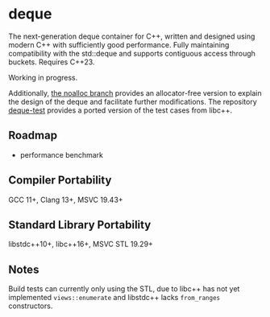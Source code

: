 # deque

The next-generation deque container for C++, written and designed using modern C++ with sufficiently good performance. Fully maintaining compatibility with the std::deque and supports contiguous access through buckets. Requires C++23.

Working in progress.

Additionally, [the noalloc branch](https://github.com/YexuanXiao/deque/tree/noalloc) provides an allocator-free version to explain the design of the deque and facilitate further modifications. The repository [deque-test](https://github.com/yexuanXiao/deque-test) provides a ported version of the test cases from libc++.

## Roadmap

+ performance benchmark

## Compiler Portability

GCC 11+, Clang 13+, MSVC 19.43+

## Standard Library Portability

libstdc++10+, libc++16+, MSVC STL 19.29+

## Notes

Build tests can currently only using the STL, due to libc++ has not yet implemented `views::enumerate` and libstdc++ lacks `from_ranges` constructors.
